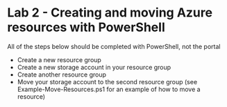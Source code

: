# Lab 2 - Creating and moving Azure resources with PowerShell

All of the steps below should be completed with PowerShell, not the portal

* Create a new resource group
* Create a new storage account in your resource group
* Create another resource group
* Move your storage account to the second resource group (see Example-Move-Resources.ps1 for an example of how to move a resource)